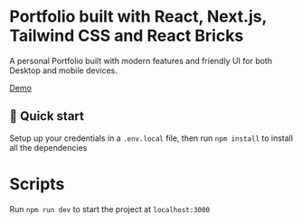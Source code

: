 # Portfolio built with React, Next.js, Tailwind CSS and React Bricks

A personal Portfolio built with modern features and friendly UI
for both Desktop and mobile devices.

[Demo](https://wissemgrari.vercel.app)

## 🚀 Quick start

Setup up your credentials in a `.env.local` file,
then run `npm install` to install all the dependencies

# Scripts

Run `npm run dev` to start the project at `localhost:3000`
